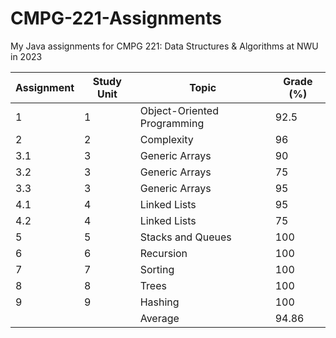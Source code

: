 # CMPG-221-Assignments
My Java assignments for CMPG 221: Data Structures & Algorithms at NWU in 2023

Assignment | Study Unit | Topic | Grade (%)
--- | --- | --- | --- |
1 | 1 | Object-Oriented Programming | 92.5
2 | 2 | Complexity | 96
3.1 | 3 | Generic Arrays | 90
3.2 | 3 | Generic Arrays | 75
3.3 | 3 | Generic Arrays | 95
4.1 | 4 | Linked Lists | 95
4.2 | 4 | Linked Lists | 75
5 | 5 | Stacks and Queues | 100
6 | 6 | Recursion | 100
7 | 7 | Sorting | 100
8 | 8 | Trees | 100
9 | 9 | Hashing | 100
&nbsp; | &nbsp; | Average | 94.86
